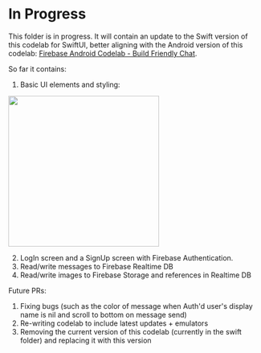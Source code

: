 # In Progress

This folder is in progress. It will contain an update to the Swift version of this codelab for SwiftUI, better aligning with the Android version of this codelab: [Firebase Android Codelab - Build Friendly Chat](https://firebase.google.com/codelabs/firebase-android).

So far it contains:

1. Basic UI elements and styling:

<img src="https://user-images.githubusercontent.com/15021201/185505923-83f7772c-0117-4028-9378-f741522e5699.png" width="300" />

2. LogIn screen and a SignUp screen with Firebase Authentication.
3. Read/write messages to Firebase Realtime DB
4. Read/write images to Firebase Storage and references in Realtime DB

Future PRs:
1. Fixing bugs (such as the color of message when Auth'd user's display name is nil and scroll to bottom on message send)
1. Re-writing codelab to include latest updates + emulators
1. Removing the current version of this codelab (currently in the swift folder) and replacing it with this version

